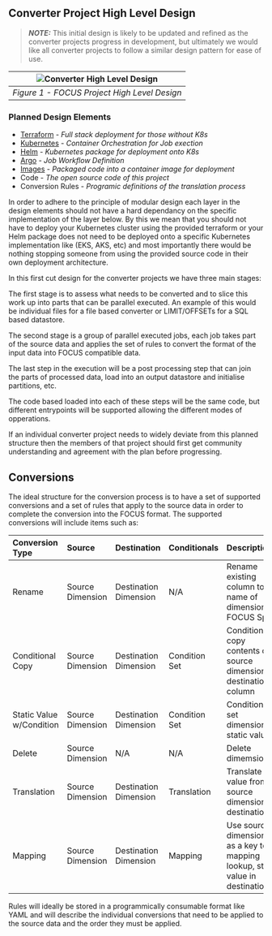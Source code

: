 ## Converter Project High Level Design

> **_NOTE:_**  This initial design is likely to be updated and refined as the converter projects progress in development, but ultimately we would like all converter projects to follow a similar design pattern for ease of use.

| ![Converter High Level Design](images/FOCUS_converter_design.png) |
|:--:|
| *Figure 1 - FOCUS Project High Level Design* |

### Planned Design Elements
* [Terraform](https://www.terraform.io) - *Full stack deployment for those without K8s*
* [Kubernetes](https://kubernetes.io) - *Container Orchestration for Job exection*
* [Helm](https://helm.sh) - *Kubernetes package for deployment onto K8s*
* [Argo](https://argoproj.github.io/argo-workflows/) - *Job Workflow Definition*
* [Images](https://www.docker.com) - *Packaged code into a container image for deployment*
* Code - *The open source code of this project*
* Conversion Rules - *Programic definitions of the translation process*

In order to adhere to the principle of modular design each layer in the design elements should not have a hard dependancy on the specific implementation of the layer below. By this we mean that you should not have to deploy your Kubernetes cluster using the provided terraform or your Helm package does not need to be deployed onto a specific Kubernetes implementation like (EKS, AKS, etc) and most importantly there would be nothing stopping someone from using the provided source code in their own deployment architecture.

In this first cut design for the converter projects we have three main stages:

The first stage is to assess what needs to be converted and to slice this work up into parts that can be parallel executed. An example of this would be individual files for a file based converter or LIMIT/OFFSETs for a SQL based datastore.

The second stage is a group of parallel executed jobs, each job takes part of the source data and applies the set of rules to convert the format of the input data into FOCUS compatible data.

The last step in the execution will be a post processing step that can join the parts of processed data, load into an output datastore and initialise partitions, etc.

The code based loaded into each of these steps will be the same code, but different entrypoints will be supported allowing the different modes of opperations.

If an individual converter project needs to widely deviate from this planned structure then the members of that project should first get community understanding and agreement with the plan before progressing.

## Conversions

The ideal structure for the conversion process is to have a set of supported conversions and a set of rules that apply to the source data in order to complete the conversion into the FOCUS format. The supported conversions will include items such as:

| Conversion Type          | Source           | Destination           | Conditionals  | Description                                                              |
|:-------------------------|:-----------------|:----------------------|:--------------|:-------------------------------------------------------------------------|
| Rename                   | Source Dimension | Destination Dimension | N/A           | Rename existing column to name of dimension in FOCUS Spec                |
| Conditional Copy         | Source Dimension | Destination Dimension | Condition Set | Conditionally copy contents of source dimension to destination column    |
| Static Value w/Condition | Source Dimension | Destination Dimension | Condition Set | Conditionally set dimension to static value                              |
| Delete                   | Source Dimension | N/A                   | N/A           | Delete dimemsion                                                         |
| Translation              | Source Dimension | Destination Dimension | Translation   | Translate the value from source dimension to destination                 |
| Mapping                  | Source Dimension | Destination Dimension | Mapping       | Use source dimension as a key to a mapping lookup, store value in destination|

Rules will ideally be stored in a programmically consumable format like YAML and will describe the individual conversions that need to be applied to the source data and the order they must be applied.

